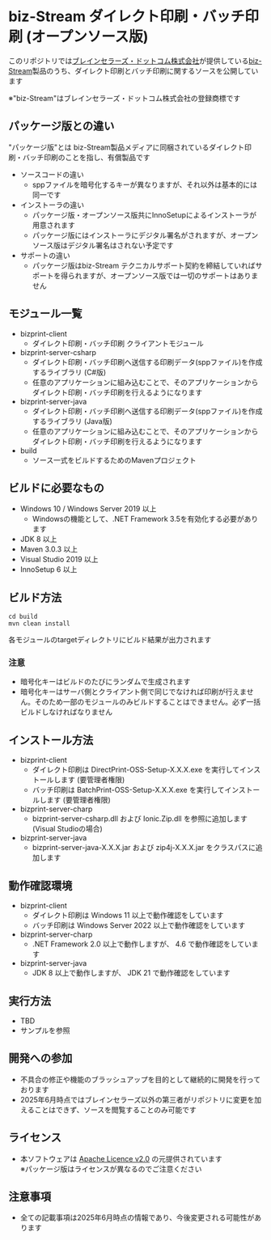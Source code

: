 # biz-Stream ダイレクト印刷・バッチ印刷 (オープンソース版)

このリポジトリでは[ブレインセラーズ・ドットコム株式会社](https://www.brainsellers.com/)が提供している[biz-Stream](https://www.brainsellers.com/product/bizstream/)製品のうち、ダイレクト印刷とバッチ印刷に関するソースを公開しています

※"biz-Stream"はブレインセラーズ・ドットコム株式会社の登録商標です

## パッケージ版との違い
"パッケージ版"とは biz-Stream製品メディアに同梱されているダイレクト印刷・バッチ印刷のことを指し、有償製品です
* ソースコードの違い
  * sppファイルを暗号化するキーが異なりますが、それ以外は基本的には同一です
* インストーラの違い
  * パッケージ版・オープンソース版共にInnoSetupによるインストーラが用意されます
  * パッケージ版にはインストーラにデジタル署名がされますが、オープンソース版はデジタル署名はされない予定です
* サポートの違い
  * パッケージ版はbiz-Stream テクニカルサポート契約を締結していればサポートを得られますが、オープンソース版では一切のサポートはありません

## モジュール一覧
* bizprint-client
  * ダイレクト印刷・バッチ印刷 クライアントモジュール
* bizprint-server-csharp
  * ダイレクト印刷・バッチ印刷へ送信する印刷データ(sppファイル)を作成するライブラリ (C#版)
  * 任意のアプリケーションに組み込むことで、そのアプリケーションからダイレクト印刷・バッチ印刷を行えるようになります
* bizprint-server-java
  * ダイレクト印刷・バッチ印刷へ送信する印刷データ(sppファイル)を作成するライブラリ (Java版)
  * 任意のアプリケーションに組み込むことで、そのアプリケーションからダイレクト印刷・バッチ印刷を行えるようになります
* build
  * ソース一式をビルドするためのMavenプロジェクト

## ビルドに必要なもの
* Windows 10 / Windows Server 2019 以上
  * Windowsの機能として、.NET Framework 3.5を有効化する必要があります
* JDK 8 以上
* Maven 3.0.3 以上
* Visual Studio 2019 以上
* InnoSetup 6 以上

## ビルド方法
```
cd build
mvn clean install
```
各モジュールのtargetディレクトリにビルド結果が出力されます

### 注意
* 暗号化キーはビルドのたびにランダムで生成されます
* 暗号化キーはサーバ側とクライアント側で同じでなければ印刷が行えません。そのため一部のモジュールのみビルドすることはできません。必ず一括ビルドしなければなりません

## インストール方法
* bizprint-client
  * ダイレクト印刷は DirectPrint-OSS-Setup-X.X.X.exe を実行してインストールします (要管理者権限)
  * バッチ印刷は BatchPrint-OSS-Setup-X.X.X.exe を実行してインストールします (要管理者権限)
* bizprint-server-charp
  * bizprint-server-csharp.dll および Ionic.Zip.dll を参照に追加します (Visual Studioの場合)
* bizprint-server-java
  * bizprint-server-java-X.X.X.jar および zip4j-X.X.X.jar をクラスパスに追加します

## 動作確認環境
* bizprint-client
  * ダイレクト印刷は Windows 11 以上で動作確認をしています
  * バッチ印刷は Windows Server 2022 以上で動作確認をしています
* bizprint-server-charp
  * .NET Framework 2.0 以上で動作しますが、 4.6 で動作確認をしています
* bizprint-server-java
  * JDK 8 以上で動作しますが、 JDK 21 で動作確認をしています

## 実行方法
* TBD
* サンプルを参照

## 開発への参加
* 不具合の修正や機能のブラッシュアップを目的として継続的に開発を行っております  
* 2025年6月時点ではブレインセラーズ以外の第三者がリポジトリに変更を加えることはできず、ソースを閲覧することのみ可能です

## ライセンス
* 本ソフトウェアは [Apache Licence v2.0](https://www.apache.org/licenses/LICENSE-2.0) の元提供されています  
※パッケージ版はライセンスが異なるのでご注意ください

## 注意事項
* 全ての記載事項は2025年6月時点の情報であり、今後変更される可能性があります